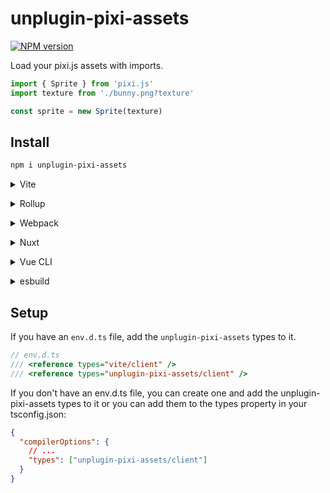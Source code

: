 # unplugin-pixi-assets

[![NPM version](https://img.shields.io/npm/v/unplugin-pixi-assets?color=a1b858&label=)](https://www.npmjs.com/package/unplugin-pixi-assets)

Load your pixi.js assets with imports.

```ts
import { Sprite } from 'pixi.js'
import texture from './bunny.png?texture'

const sprite = new Sprite(texture)
```

## Install

```bash
npm i unplugin-pixi-assets
```

<details>
<summary>Vite</summary><br>

```ts
// vite.config.ts
import PixiAssets from 'unplugin-pixi-assets/vite'

export default defineConfig({
  plugins: [
    PixiAssets({ /* options */ }),
  ],
})
```

Example: [`playground/`](./playground/)

<br></details>

<details>
<summary>Rollup</summary><br>

```ts
// rollup.config.js
import PixiAssets from 'unplugin-pixi-assets/rollup'

export default {
  plugins: [
    PixiAssets({ /* options */ }),
  ],
}
```

<br></details>


<details>
<summary>Webpack</summary><br>

```ts
// webpack.config.js
module.exports = {
  /* ... */
  plugins: [
    require('unplugin-pixi-assets/webpack')({ /* options */ })
  ]
}
```

<br></details>

<details>
<summary>Nuxt</summary><br>

```ts
// nuxt.config.js
export default defineNuxtConfig({
  modules: [
    ['unplugin-pixi-assets/nuxt', { /* options */ }],
  ],
})
```

> This module works for both Nuxt 2 and [Nuxt Vite](https://github.com/nuxt/vite)

<br></details>

<details>
<summary>Vue CLI</summary><br>

```ts
// vue.config.js
module.exports = {
  configureWebpack: {
    plugins: [
      require('unplugin-pixi-assets/webpack')({ /* options */ }),
    ],
  },
}
```

<br></details>

<details>
<summary>esbuild</summary><br>

```ts
// esbuild.config.js
import { build } from 'esbuild'
import PixiAssets from 'unplugin-pixi-assets/esbuild'

build({
  plugins: [PixiAssets()],
})
```

<br></details>

## Setup

If you have an `env.d.ts` file, add the `unplugin-pixi-assets` types to it.

```ts
// env.d.ts
/// <reference types="vite/client" />
/// <reference types="unplugin-pixi-assets/client" />
```

If you don't have an env.d.ts file, you can create one and add the unplugin-pixi-assets types to it or you can add them to the types property in your tsconfig.json:

```json
{
  "compilerOptions": {
    // ...
    "types": ["unplugin-pixi-assets/client"]
  }
}
```
